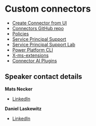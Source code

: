 # Custom connectors

- [Create Connector from UI](https://aka.ms/cc/create-from-ui)
- [Connectors GitHub repo](https://aka.ms/pp/connectors)
- [Policies](https://aka.ms/cc/policy-templates) 
- [Service Principal Support](https://aka.ms/cc/service-principal)
- [Service Principal Support Lab](https://aka.ms/cc/spn-lab)
- [Power Platform CLI](https://aka.ms/pac) 
- [X-ms-extensions](https://aka.ms/cc/extend-openAPI) 
- [Connector AI Plugins](https://aka.ms/cc/create-ai-plugin) 

## Speaker contact details
**Mats Necker**
- [LinkedIn](https://linkedin.com/in/matsnecker)

**Daniel Laskewitz**
- [LinkedIn](https://linkedin.com/in/laskewitz)

